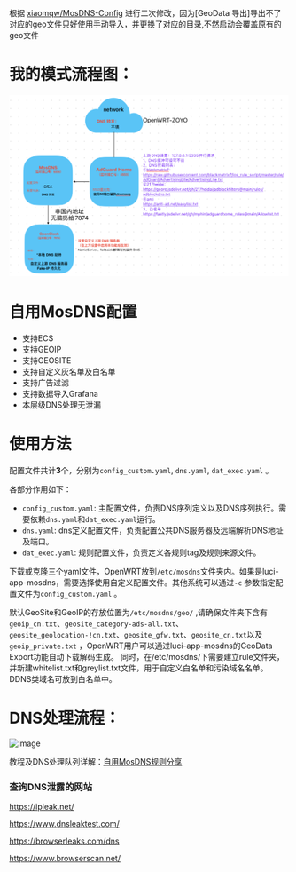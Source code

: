 根据 [xiaomqw/MosDNS-Config](https://github.com/xiaomqw/MosDNS-Config)  进行二次修改，因为[GeoData 导出]导出不了对应的geo文件只好使用手动导入，并更换了对应的目录,不然启动会覆盖原有的geo文件

# 我的模式流程图：

![我的模式流程图](./photo.png)

# 自用MosDNS配置

- 支持ECS
- 支持GEOIP
- 支持GEOSITE
- 支持自定义灰名单及白名单
- 支持广告过滤
- 支持数据导入Grafana
- 本层级DNS处理无泄漏

# 使用方法

配置文件共计**3**个，分别为`config_custom.yaml`, `dns.yaml`, `dat_exec.yaml` 。

各部分作用如下：

- `config_custom.yaml`: 主配置文件，负责DNS序列定义以及DNS序列执行。需要依赖`dns.yaml`和`dat_exec.yaml`运行。
- `dns.yaml`: dns定义配置文件，负责配置公共DNS服务器及远端解析DNS地址及端口。
- `dat_exec.yaml`: 规则配置文件，负责定义各规则tag及规则来源文件。

下载或克隆三个yaml文件，OpenWRT放到`/etc/mosdns`文件夹内。如果是luci-app-mosdns，需要选择使用自定义配置文件。其他系统可以通过`-c` 参数指定配置文件为`config_custom.yaml` 。

默认GeoSite和GeoIP的存放位置为`/etc/mosdns/geo/` ,请确保文件夹下含有`geoip_cn.txt`、`geosite_category-ads-all.txt`、`geosite_geolocation-!cn.txt`、`geosite_gfw.txt`、`geosite_cn.txt`以及`geoip_private.txt` ，OpenWRT用户可以通过luci-app-mosdns的GeoData Export功能自动下载解码生成。
同时，在/etc/mosdns/下需要建立rule文件夹，并新建whitelist.txt和greylist.txt文件，用于自定义白名单和污染域名名单。DDNS类域名可放到白名单中。

# DNS处理流程：

![image](https://github.com/user-attachments/assets/8b56d92c-c5ec-48dc-8b41-650324f46fad)


教程及DNS处理队列详解：[自用MosDNS规则分享](https://deeprouter.org/article/mosdns-config-with-no-leak)

### 查询DNS泄露的网站
https://ipleak.net/

https://www.dnsleaktest.com/

https://browserleaks.com/dns

https://www.browserscan.net/
